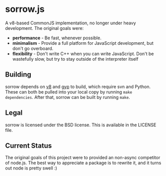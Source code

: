 # sorrow.js

A v8-based CommonJS implementation, no longer under heavy development.  The original goals were:

  * **performance** - Be fast, whenever possible.
  * **minimalism** - Provide a full platform for JavaScript development, but don't go overboard.
  * **flexibility** - Don't write C++ when you can write JavaScript.  Don't be wastefully slow, but try to stay outside of the interpreter itself

## Building
sorrow depends on [v8](http://code.google.com/p/v8/) and [gyp](http://code.google.com/p/gyp/) to build, which require svn and Python.  These can both be pulled into your local copy by running `make dependencies`.  After that, sorrow can be built by running `make`.

## Legal
sorrow is licensed under the BSD license.  This is available in the LICENSE file.

## Current Status

The original goals of this project were to provided an non-async competitor of node.js.
The best way to appreciate a package is to rewrite it, and it turns out node is pretty swell :)
